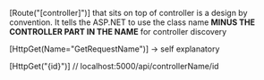 
[Route("[controller]")] that sits on top of controller is a design by convention. It tells the ASP.NET to use the class name **MINUS THE CONTROLLER PART IN THE NAME** for controller discovery

[HttpGet(Name="GetRequestName")] -> self explanatory

[HttpGet("{id}")] // localhost:5000/api/controllerName/id

